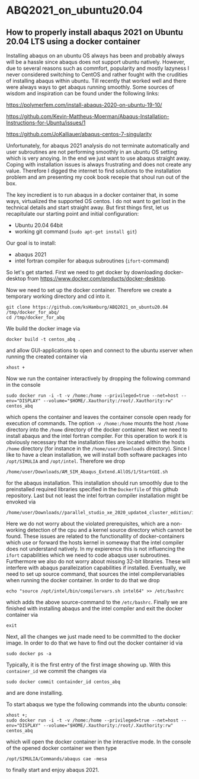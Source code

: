# ABQ2021_on_ubuntu20.04

## How to properly install abaqus 2021 on Ubuntu 20.04 LTS using a docker container

Installing abaqus on an ubuntu OS always has been and probably always will be a hassle since abaqus does not support ubuntu natively. However, due to several reasons such as commfort, popularity and mostly lazyness I never considered switching to CentOS and rather fought with the crudities of installing abaqus within ubuntu. Till recently that worked well and there were always ways to get abaqus running smoothly. Some sources of wisdom and inspiration can be found under the following links:

https://polymerfem.com/install-abaqus-2020-on-ubuntu-19-10/

https://github.com/Kevin-Mattheus-Moerman/Abaqus-Installation-Instructions-for-Ubuntu/issues/1

https://github.com/JoKalliauer/abaqus-centos-7-singularity

Unfortunately, for abaqus 2021 analysis do not terminate automatically and user subroutines are not performing smoothly in an ubuntu OS setting which is very anoying. In the end we just want to use abaqus straight away. Coping with installation issues is always frustrating and does not create any value. Therefore I digged the internet to find solutions to the installation problem and am presenting my cook book recepie that shoul run out of the box.

The key incredient is to run abaqus in a docker container that, in some ways, virtualized the supported OS centos. I do not want to get lost in the technical details and start straight away. But first things first, let us recapitulate our starting point and initial configuration:

- Ubuntu 20.04 64bit
- working git command (```sudo apt-get install git```)

Our goal is to install:

- abaqus 2021
- intel fortran compiler for abaqus subroutines (```ifort```-command)

So let's get started. First we need to get docker by downloading docker-desktop from https://www.docker.com/products/docker-desktop.

Now we need to set up the docker container. Therefore we create a temporary working directory and cd into it.
```
git clone https://github.com/ksHamburg/ABQ2021_on_ubuntu20.04 /tmp/docker_for_abq/
cd /tmp/docker_for_abq
```
We build the docker image via
```
docker build -t centos_abq .
```
and allow GUI-applications to open and connect to the ubuntu xserver when running the created container via
```
xhost +
```
Now we run the container interactively by dropping the following command in the console
```
sudo docker run -i -t -v /home:/home --privileged=true --net=host --env="DISPLAY" --volume="$HOME/.Xauthority:/root/.Xauthority:rw" centos_abq
```
which opens the container and leaves the container console open ready for execution of commands.
The option
```-v /home:/home``` mounts the host ```/home``` directory into the ```/home``` directory of the docker container.
Next we need to install abaqus and the intel fortran compiler. For this operation to work it is obviously necessary that the installation files are located within the hosts ```/home``` directory (for instance in the ```/home/user/Downloads``` directory).
Since I like to have a clean installation, we will install both software packages into  ```/opt/SIMULIA``` and ```/opt/intel```.
Therefore we drop
```
/home/user/Downloads/AM_SIM_Abaqus_Extend.AllOS/1/StartGUI.sh
```
for the abaqus installation. This installation should run smoothly due to the preinstalled required libraries specified in the ```Dockerfile``` of this github repository.
Last but not least the intel fortran compiler installation might be envoked via
```
/home/user/Downloads//parallel_studio_xe_2020_update4_cluster_edition/install_GUI.sh
```
Here we do not worry about the violated prerequisites, which are a non-working detection of the cpu and a kernel source directory which cannot be found. These issues are related to the functionallity of docker-containers which use or forward the hosts kernel in someway that the intel compiler does not understand natively. In my expierence this is not influencing the ```ifort``` capabilities which we need to code abaqus user subroutines. Furthermore we also do not worry about missing 32-bit libraries. These will interfere with abaqus paralleization capabilities if installed. 
Eventually, we need to set up source command, that sources the intel compilervariables when running the docker container. In order to do that we drop
```
echo "source /opt/intel/bin/compilervars.sh intel64" >> /etc/bashrc
```
which adds the above source-command to the ```/etc/bashrc```.
Finally we are finished with installing abaqus and the intel compiler and exit the docker container via  
```
exit
```

Next, all the changes we just made need to be committed to the docker image. In order to do that we have to find out the docker container id via 
```
sudo docker ps -a
```
Typically, it is the first entry of the first image showing up. With this ```container_id``` we commit the changes via 
```
sudo docker commit containder_id centos_abq
```
and are done installing.

To start abaqus we type the following commands into the ubuntu console:
```
xhost +;
sudo docker run -i -t -v /home:/home --privileged=true --net=host --env="DISPLAY" --volume="$HOME/.Xauthority:/root/.Xauthority:rw" centos_abq
```
which will open the docker container in the interactive mode. In the console of the opened docker container we then type
```
/opt/SIMULIA/Commands/abaqus cae -mesa
```
to finally start and enjoy abaqus 2021.
